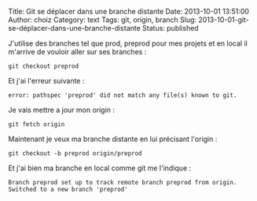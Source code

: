 Title: Git se déplacer dans une branche distante
Date: 2013-10-01 13:51:00
Author: choiz
Category: text
Tags: git, origin, branch
Slug: 2013-10-01-git-se-déplacer-dans-une-branche-distante
Status: published

J'utilise des branches tel que prod, preprod pour mes projets et en
local il m'arrive de vouloir aller sur ses branches :

    git checkout preprod

Et j'ai l'erreur suivante :

    error: pathspec 'preprod' did not match any file(s) known to git.

Je vais mettre a jour mon origin :

    git fetch origin

Maintenant je veux ma branche distante en lui précisant l'origin :

    git checkout -b preprod origin/preprod

Et j'ai bien ma branche en local comme git me l'indique :

    Branch preprod set up to track remote branch preprod from origin.
    Switched to a new branch 'preprod'
